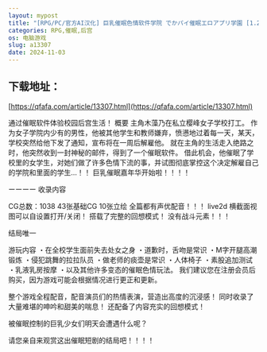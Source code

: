 ```yaml
---
layout: mypost
title: "[RPG/PC/官方AI汉化] 巨乳催眠色情软件学院 でかパイ催眠エロアプリ学園 [1.2G]"
categories: RPG,催眠,后宫
os: 电脑游戏
slug: a13307
date: 2024-11-03
---
```


## 下载地址：

[https://qfafa.com/article/13307.html](https://qfafa.com/article/13307.html)

通过催眠软件体验校园后宫生活！
概要
主角木藻乃在私立樱峰女子学校打工。
作为女子学院内少有的男性，他被其他学生和教师嫌弃，愤懑地过着每一天，某天，学校突然给他下发了通知，宣布将在一周后解雇他。
就在主角的生活走入绝路之时，他突然收到一封神秘的邮件，得到了一个催眠软件。
借此机会，他催眠了学校里的女学生，对她们做了许多色情下流的事，并试图彻底掌控这个决定解雇自己的学院和里面的学生…！！
巨乳催眠嘉年华开始啦！！！！

ーーーー
收录内容

CG总数：1038
43张基础CG
10张立绘
全篇都有声优配音！！！
live2d 横截面视图可以自设置打开/关闭！
搭载了完整的回想模式！
没有战斗元素！！！

结局唯一

游玩内容
・在全校学生面前失去处女之身
・道歉时，舌吻是常识
・M字开腿高潮锻炼
・侵犯跳舞的拉拉队员
・做老师的痰壶是常识
・人体椅子
・素股追加测试
・乳液乳房按摩
・以及其他许多变态的催眠色情玩法。
我们建议您在注册会员后购买，因为游戏可能会根据情况进行更正和更新。

整个游戏全程配音，配音演员们的热情表演，营造出高度的沉浸感！
同时收录了大量难堪的呻吟和甜美的喘息！
还配备了内容充实的回想模式！

被催眠控制的巨乳少女们明天会遭遇什么呢？

请您亲自来观赏这出催眠短剧的结局吧！！！！